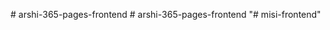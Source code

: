 <!-- Github Link:
https://github.com/mahmudul165/Task-Front-End-Developer-Mahmudul-Hasan.git
Live Link:
https://rokomari-test-mahmudul-hasan.netlify.app/ -->
#   a r s h i - 3 6 5 - p a g e s - f r o n t e n d  
 #   a r s h i - 3 6 5 - p a g e s - f r o n t e n d  
 "# misi-frontend" 
